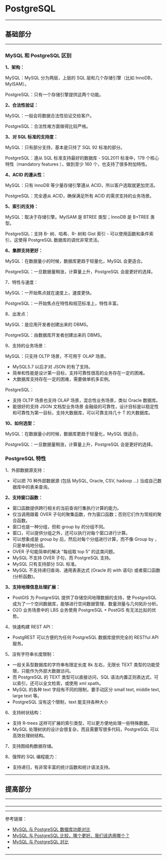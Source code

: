 # PostgreSQL

---

## 基础部分

---

### MySQL 和 PostgreSQL 区别

**1、架构：**

MySQL：MySQL 分为两层，上层的 SQL 层和几个存储引擎（比如 InnoDB，MyISAM）。

PostgreSQL：只有一个存储引擎提供这两个功能。

**2、合法性验证：**

MySQL：一般会将数据合法性验证交给客户。

PostgreSQL：合法性难方面做得比较严格。

**3、对 SQL 标准的支持度：**

MySQL：只有部分支持，基本是只持了 SQL 92 标准的部分。

PostgreSQL：遵从 SQL 标准支持最好的数据库 - SQL2011 标准中，179 个核心特性（mandatory features ），做到至少 160 个，也支持了很多附加特性。

**4、ACID 的遵从性：**

MySQL：只有 InnoDB 等少量存储引擎遵从 ACID，所以客户选取就更加灵活。

PostgreSQL：完全遵从 ACID，确保满足所有 ACID 的需求支持的业务场景。

**5、索引的支持：**

MySQL：取决于存储引擎。MyISAM 是 BTREE 类型；InnoDB 是 B+TREE 类型。

PostgreSQL：支持 B- 树、哈希、R- 树和 Gist 索引 - 可以使用函数和条件索引，这使得 PostgreSQL 数据库的调优非常灵活。

**6、集群支持更好：**

MySQL：在数据量小的时候，数据库更趋于轻量化，MySQL 会更适合。

PostgreSQL：一旦数据量稍涨，计算量上升，PostgreSQL 会是更好的选择。

7、特性与速度：

MySQL：一开始焦点就在速度上，速度更快。

PostgreSQL：一开始焦点在特性和规范标准上，特性丰富。

8、出发点：

MySQL：是应用开发者创建出来的 DBMS。

PostgreSQL：由数据库开发者创建出来的 DBMS。

9、支持的业务场景：

MySQL：只支持 OLTP 场景，不可用于 OLAP 场景。

- MySQL5.7 以后才对 JSON 的有了支持。
- 简单和性能是设计第一目标，支持可靠性很高的业务存在一定的困难。
- 大数据库支持存在一定的困难，需要做单机多实例。

PostgreSQL：

- 支持 OLTP 场景也支持 OLAP 场景，混合性业务场景，类似 Oracle 数据库。
- 能很好的支持 JSON 文档型业务场景 金融级的可靠性，设计目标是以稳定性和可靠性为第一目标，支持大数据库，可以可靠支持几十 T 的大数据库。

**10、如何选型：**

MySQL：在数据量小的时候，数据库更趋于轻量化，MySQL 很适合。

PostgreSQL：一旦数据量稍涨，计算量上升，PostgreSQL 会是更好的选择。

### PostgreSQL 特性

1、外部数据源支持：

- 可以把 70 种外部数据源 (包括 MySQL, Oracle, CSV, hadoop …) 当成自己数据库中的表来查询。

**2、支持窗口函数：**

- 窗口函数提供跨行相关的当前查询行集执行计算的能力。
- 仅当调用跟着 OVER 子句的聚集函数，作为窗口函数；否则它们作为常规的聚合函数。
- 窗口也是一种分组，但和 group by 的分组不同。
- 窗口，可以提供分组之外，还可以执行对每个窗口进行计算。
- 可以想象成是 group by 后，然后对每个分组进行计算，而不像 Group by ，只是单纯地分组。
- OVER 子句能简单的解决 “每组取 top 5” 的这类问题。
- MySQL 不支持 OVER 子句，而 PostgreSQL 支持。
- MySQL 只有支持部分 SQL 标准。
- MySQL 不支持递归查询、通用表表达式 (Oracle 的 with 语句) 或者窗口函数 (分析函数)。

**3、支持地理信息处理扩展：**

- PostGIS 为 PostgreSQL 提供了存储空间地理数据的支持，使 PostgreSQL 成为了一个空间数据库，能够进行空间数据管理、数量测量与几何拓扑分析。
- O2O 业务场景中的 LBS 业务使用 PostgreSQL + PostGIS 有无法比拟的优势。

4、快速构建 REST API：

- PostgREST 可以方便的为任何 PostgreSQL 数据库提供完全的 RESTful API 服务。

5、没有字符串长度限制：

- 一般关系型数据库的字符串有限定长度 8k 左右，无限长 TEXT 类型的功能受限，只能作为外部大数据访问。
- 而 PostgreSQL 的 TEXT 类型可以直接访问，SQL 语法内置正则表达式，可以索引，还可以全文检索，或使用 xml xpath。
- MySQL 的各种 text 字段有不同的限制，要手动区分 small text, middle text, large text 等。
- PostgreSQL 没有这个限制，text 能支持各种大小

6、支持树状结构：

- 支持 R-trees 这样可扩展的索引类型，可以更方便地处理一些特殊数据。
- MySQL 处理树状的设计会很复杂，而且需要写很多代码，PostgreSQL 可以高效处理树结构。

7、支持图结构数据存储。

8、强悍的 SQL 编程能力：

- 支持递归，有非常丰富的统计函数和统计语法支持。

---

## 提高部分

---

###

---







---

参考链接：

- [MySQL 与 PostgreSQL 数据库功能对比](https://developer.aliyun.com/article/707482)
- [MySQL 与 PostgreSQL 比较，哪个更好、我们该选用哪个？](https://blog.csdn.net/weixin_36380516/article/details/113787668)
- [MySQL 与 PostgreSQL 对比](https://cloud.tencent.com/developer/article/1706949)
- []()

---
















